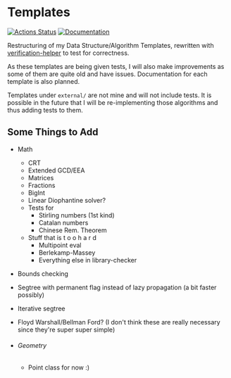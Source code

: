# Templates

[![Actions Status](https://github.com/plasmatic1/templates/workflows/verify/badge.svg)](https://github.com/plasmatic1/templates/actions)
[![Documentation](https://img.shields.io/static/v1?label=&message=GitHub+Pages&color=gray&logo=github)](https://plasmatic1.github.io/templates/)

Restructuring of my Data Structure/Algorithm Templates, rewritten with [verification-helper](https://github.com/online-judge-tools/verification-helper) to test for correctness.

As these templates are being given tests, I will also make improvements as some of them are quite old and have issues.  Documentation for each template is also planned.

Templates under `external/` are not mine and will not include tests.  It is possible in the future that I will be re-implementing those algorithms and thus adding tests to them.

## Some Things to Add

- Math
    - CRT
    - Extended GCD/EEA
    - Matrices
    - Fractions
    - BigInt
    - Linear Diophantine solver?   
    - Tests for
      - Stirling numbers (1st kind)
      - Catalan numbers
      - Chinese Rem. Theorem
    - Stuff that is t o o h a r d
      - Multipoint eval
      - Berlekamp-Massey
      - Everything else in library-checker
- Bounds checking  
- Segtree with permanent flag instead of lazy propagation (a bit faster possibly)
- Iterative segtree
- Floyd Warshall/Bellman Ford? (I don't think these are really necessary since they're super super simple)


- ###### Geometry
    - Point class for now :)

